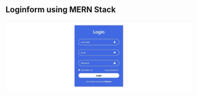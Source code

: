 ## Loginform using MERN Stack


![Login image](https://github.com/Aishwarya7S/loginReact/blob/a6dcf276e014f7497cac1dca2a0757b0b9a4f439/Login.jpeg)

